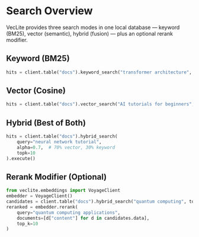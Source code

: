# Search Overview

VecLite provides three search modes in one local database — keyword (BM25), vector (semantic), hybrid (fusion) — plus an optional rerank modifier.

## Keyword (BM25)
```python
hits = client.table("docs").keyword_search("transformer architecture", topk=10).execute()
```

## Vector (Cosine)
```python
hits = client.table("docs").vector_search("AI tutorials for beginners", topk=10).execute()
```

## Hybrid (Best of Both)
```python
hits = client.table("docs").hybrid_search(
    query="neural network tutorial",
    alpha=0.7,  # 70% vector, 30% keyword
    topk=10
).execute()
```

## Rerank Modifier (Optional)
```python
from veclite.embeddings import VoyageClient
embedder = VoyageClient()
candidates = client.table("docs").hybrid_search("quantum computing", topk=100).execute()
reranked = embedder.rerank(
    query="quantum computing applications",
    documents=[d["content"] for d in candidates.data],
    top_k=10
)
```
